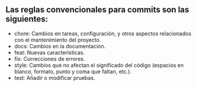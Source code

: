 ## Las reglas convencionales para commits son las siguientes:

- chore: Cambios en tareas, configuración, y otros aspectos relacionados con el mantenimiento del proyecto.
- docs: Cambios en la documentación.
- feat: Nuevas características.
- fix: Correcciones de errores.
- style: Cambios que no afectan el significado del código (espacios en blanco, formato, punto y coma que faltan, etc.).
- test: Añadir o modificar pruebas.